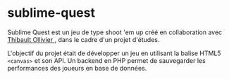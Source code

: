 # sublime-quest

Sublime Quest est un jeu de type shoot 'em up créé en collaboration avec [Thibault Ollivier ](https://github.com/tollr), dans le cadre d'un projet d'études.

L'objectif du projet était de développer un jeu en utilisant la balise HTML5 `<canvas>` et son API. 
Un backend en PHP permet de sauvegarder les performances des joueurs en base de données.
